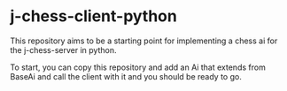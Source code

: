 # j-chess-client-python

This repository aims to be a starting point for implementing a chess ai for the j-chess-server in python.

To start, you can copy this repository and add an Ai that extends from BaseAi and call the client with it and you should be ready to go.
